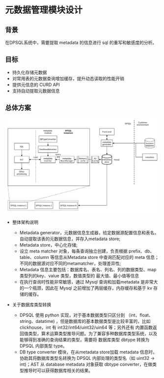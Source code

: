 元数据管理模块设计
=======

背景
-------------
在DPSQL系统中，需要提取 metadata 的信息进行 sql 的重写和敏感度的分析。


目标
-------------
- 持久化存储元数据
- 对常用表的元数据查询增加缓存，提升动态读取的性能开销
- 提供元信息的 CURD API
- 支持自动提取元数据信息


总体方案
-------------
![arch overview](../img/meta_overview.png)
- 整体架构说明
  - Metadata generator，元数据信息生成器，给定数据源配置信息和表名，自动提取该表的元数据信息，并存入metadata store;
  - Metadata store，中心化存储;
  - 设立 meta matcher 对象，每条查询独立创建，负责根据 prefix、db、table、column 等信息从Metadata store 中查询匹配对应的 meta 信息； 不同的数据源对应不同的metamatcher，处理差异性;
  - Metadata 信息主要包括：数据库名、表名、列名、列的数据类型、map 类型列的key、value 类型，数值类型的 最大值、最小值等信息
  - 在执行查询时性能非常敏感，通过 Mysql 查询和加载metadata 是非常大的一个瓶颈，因此在 Mysql 之前增加了两层缓存，内存缓存和基于 kv 存储的缓存。

- 关于数据库类型转换
  - DPSQL 使用 python 实现，对于基本数据类型只区分到 （int、float、string、datatime) ，但是数据库的基本数据类型是比较丰富的，比如 clickhouse，int 有 int32/int64/uint32/uin64 等；另外还有 内置函数返回值类型，算术运算类型推导问题。为了兼容多种数据库类型系统，以及能够得到准确的查询结果的类型，需要将 数据库类型 dbtype 转换为 DPSQL 内部类型 type。
  - DB type converter 模块，在从metadata store加载 metadata 信息时，协助其将数据库类型名转换为 DPSQL 内部处理的类型名（如 uint32 -> int)；AST 从 database metadata 对象获取 dbtype converter，在做类型推导时可以获得数据库相关的结果。

